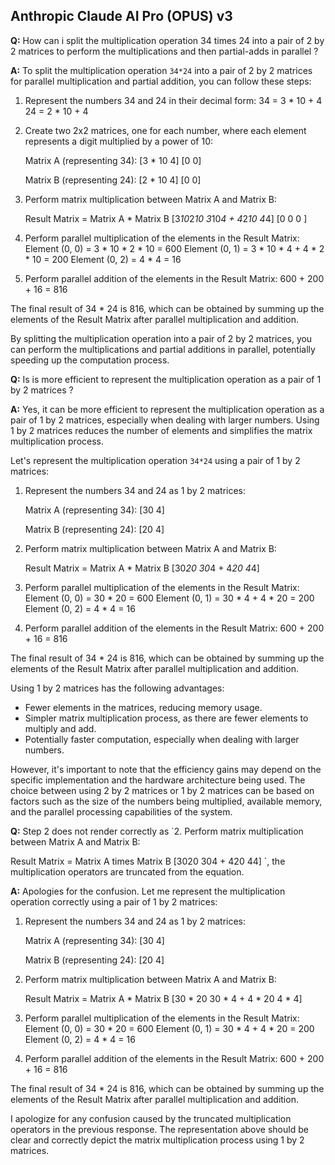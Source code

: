 ## Anthropic Claude AI Pro (OPUS) v3

**Q:** How can i split the multiplication operation 34 times 24 into a pair of 2 by 2 matrices to perform the multiplications and then partial-adds in parallel ?

**A:** To split the multiplication operation `34*24` into a pair of 2 by 2 matrices for parallel multiplication and partial addition, you can follow these steps:

1. Represent the numbers 34 and 24 in their decimal form:
   34 = 3 * 10 + 4
   24 = 2 * 10 + 4

2. Create two 2x2 matrices, one for each number, where each element represents a digit multiplied by a power of 10:

   Matrix A (representing 34):
   [3 * 10   4]
   [0       0]

   Matrix B (representing 24):
   [2 * 10   4]
   [0       0]

3. Perform matrix multiplication between Matrix A and Matrix B:

   Result Matrix = Matrix A * Matrix B
   [3*10*2*10   3*10*4 + 4*2*10   4*4]
   [0          0                 0  ]

4. Perform parallel multiplication of the elements in the Result Matrix:
   Element (0, 0) = 3 * 10 * 2 * 10 = 600
   Element (0, 1) = 3 * 10 * 4 + 4 * 2 * 10 = 200
   Element (0, 2) = 4 * 4 = 16

5. Perform parallel addition of the elements in the Result Matrix:
   600 + 200 + 16 = 816

The final result of 34 * 24 is 816, which can be obtained by summing up the elements of the Result Matrix after parallel multiplication and addition.

By splitting the multiplication operation into a pair of 2 by 2 matrices, you can perform the multiplications and partial additions in parallel, potentially speeding up the computation process.

**Q:** Is is more efficient to represent the multiplication operation as a pair of 1 by 2 matrices ?

**A:** Yes, it can be more efficient to represent the multiplication operation as a pair of 1 by 2 matrices, especially when dealing with larger numbers. Using 1 by 2 matrices reduces the number of elements and simplifies the matrix multiplication process.

Let's represent the multiplication operation `34*24` using a pair of 1 by 2 matrices:

1. Represent the numbers 34 and 24 as 1 by 2 matrices:

   Matrix A (representing 34):
   [30   4]

   Matrix B (representing 24):
   [20   4]

2. Perform matrix multiplication between Matrix A and Matrix B:

   Result Matrix = Matrix A * Matrix B
   [30*20   30*4 + 4*20   4*4]

3. Perform parallel multiplication of the elements in the Result Matrix:
   Element (0, 0) = 30 * 20 = 600
   Element (0, 1) = 30 * 4 + 4 * 20 = 200
   Element (0, 2) = 4 * 4 = 16

4. Perform parallel addition of the elements in the Result Matrix:
   600 + 200 + 16 = 816

The final result of 34 * 24 is 816, which can be obtained by summing up the elements of the Result Matrix after parallel multiplication and addition.

Using 1 by 2 matrices has the following advantages:
- Fewer elements in the matrices, reducing memory usage.
- Simpler matrix multiplication process, as there are fewer elements to multiply and add.
- Potentially faster computation, especially when dealing with larger numbers.

However, it's important to note that the efficiency gains may depend on the specific implementation and the hardware architecture being used. The choice between using 2 by 2 matrices or 1 by 2 matrices can be based on factors such as the size of the numbers being multiplied, available memory, and the parallel processing capabilities of the system.

**Q:** Step 2 does not render correctly as `2. Perform matrix multiplication between Matrix A and Matrix B:

   Result Matrix = Matrix A times Matrix B
   [3020   304 + 420   44]
`, the multiplication operators are truncated from the equation.

**A:** Apologies for the confusion. Let me represent the multiplication operation correctly using a pair of 1 by 2 matrices:

1. Represent the numbers 34 and 24 as 1 by 2 matrices:

   Matrix A (representing 34):
   [30   4]

   Matrix B (representing 24):
   [20   4]

2. Perform matrix multiplication between Matrix A and Matrix B:

   Result Matrix = Matrix A * Matrix B
   [30 * 20    30 * 4 + 4 * 20    4 * 4]

3. Perform parallel multiplication of the elements in the Result Matrix:
   Element (0, 0) = 30 * 20 = 600
   Element (0, 1) = 30 * 4 + 4 * 20 = 200
   Element (0, 2) = 4 * 4 = 16

4. Perform parallel addition of the elements in the Result Matrix:
   600 + 200 + 16 = 816

The final result of 34 * 24 is 816, which can be obtained by summing up the elements of the Result Matrix after parallel multiplication and addition.

I apologize for any confusion caused by the truncated multiplication operators in the previous response. The representation above should be clear and correctly depict the matrix multiplication process using 1 by 2 matrices.
